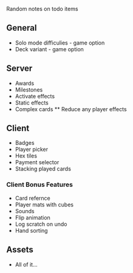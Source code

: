 Random notes on todo items

## General

* Solo mode difficulies - game option
* Deck variant - game option

## Server

* Awards
* Milestones
* Activate effects
* Static effects
* Complex cards
** Reduce any player effects

## Client

* Badges
* Player picker
* Hex tiles
* Payment selector
* Stacking played cards

### Client Bonus Features

* Card refernce
* Player mats with cubes
* Sounds
* Flip animation
* Log scratch on undo
* Hand sorting

## Assets

* All of it...